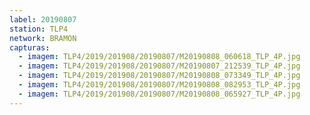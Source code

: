 ```yaml
---
label: 20190807
station: TLP4
network: BRAMON
capturas:
  - imagem: TLP4/2019/201908/20190807/M20190808_060618_TLP_4P.jpg
  - imagem: TLP4/2019/201908/20190807/M20190807_212539_TLP_4P.jpg
  - imagem: TLP4/2019/201908/20190807/M20190808_073349_TLP_4P.jpg
  - imagem: TLP4/2019/201908/20190807/M20190808_082953_TLP_4P.jpg
  - imagem: TLP4/2019/201908/20190807/M20190808_065927_TLP_4P.jpg
---
```

